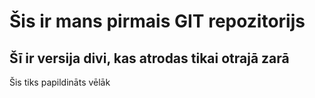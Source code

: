 # Šis ir mans pirmais GIT repozitorijs
## Šī ir versija divi, kas atrodas tikai otrajā zarā
Šis tiks papildināts vēlāk
